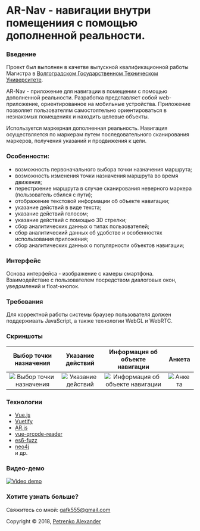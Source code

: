 # AR-Nav - навигации внутри помещениия с помощью дополненной реальности.

### Введение
Проект был выполнен в качетве выпускной квалификационной работы Магистра в [Волгоградском Государственном Техническом Университете](http://www.vstu.ru/).

AR-Nav - приложение для навигации в помещении с помощью дополненной реальности. Разработка представляет собой web-приложение, ориентированное на мобильные устройства. Приложение позволяет пользователям самостоятельно ориентироваться в незнакомых помещениях и находить целевые объекты. 

Используется маркерная дополненная реальность. Навигация осуществляется по маркерам путем последовательного сканирования маркеров, получения указаний и продвижения к цели.


### Особенности:
- возможность первоначального выбора точки назначения маршрута;
- возможность изменения точки назначения маршрута во время движения;
- перестроение маршрута в случае сканирования неверного маркера (пользователь сбился с пути);
- отображение текстовой информации об объекте навигации;
- указание действий в виде текста;
- указание действий голосом;
- указание действий с помощью 3D стрелки;
- сбор аналитических данных о типах пользователей;
- сбор аналитический данных об удобстве и особенностях использования приложения;
- сбор аналитических данных о популярности объектов навигации;

### Интерфейс
Основа интерфейса - изображение с камеры смартфона. Взаимодействие с пользователем посредством диалоговых окон, уведомлений и float-кнопок.

### Требования
Для корректной работы системы браузер пользователя должен поддерживать JavaScript, а также технологии WebGL и WebRTC. 

### Скриншоты

| Выбор точки назначения             |  Указание действий | Информация об объекте навигации | Анкета
:-------------------------:|:-------------------------:|:-------------------------:|:-------------------------:
![Выбор точки назначения](https://raw.githubusercontent.com/gafk/ar-nav/master/wiki/choose_destination.PNG) | ![Указание действий](https://raw.githubusercontent.com/gafk/ar-nav/master/wiki/directions_1.PNG) | ![Информация об объекте навигации](https://raw.githubusercontent.com/gafk/ar-nav/master/wiki/nav_object_info.PNG) | ![Анкета](https://raw.githubusercontent.com/gafk/ar-nav/master/wiki/analytics_1.PNG)

### Технологии 
- [Vue.js](https://github.com/vuejs/vue)  
- [Vuetify](https://github.com/vuetifyjs/vuetify)  
- [AR.js](https://github.com/jeromeetienne/AR.js)  
- [vue-qrcode-reader](https://github.com/gruhn/vue-qrcode-reader)  
- [es6-fuzz](https://github.com/sebs/es6-fuzz)  
- [neo4j](https://github.com/neo4j/neo4j)  
и др.  

### Видео-демо
[![Video demo](https://img.youtube.com/vi/vVT1VbEgDjA/0.jpg)](https://www.youtube.com/watch?v=vVT1VbEgDjA)

### Хотите узнать больше?
Свяжитесь со мной: gafk555@gmail.com
  
  
Copyright © 2018, [Petrenko Alexander](https://github.com/petrenko-alex)
